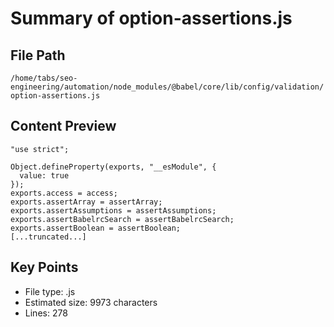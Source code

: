 # Summary of option-assertions.js
  
## File Path
`/home/tabs/seo-engineering/automation/node_modules/@babel/core/lib/config/validation/option-assertions.js`

## Content Preview
```
"use strict";

Object.defineProperty(exports, "__esModule", {
  value: true
});
exports.access = access;
exports.assertArray = assertArray;
exports.assertAssumptions = assertAssumptions;
exports.assertBabelrcSearch = assertBabelrcSearch;
exports.assertBoolean = assertBoolean;
[...truncated...]
```

## Key Points
- File type: .js
- Estimated size: 9973 characters
- Lines: 278
